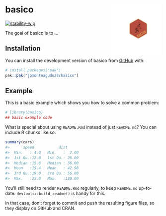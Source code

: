 
<!-- README.md is generated from README.Rmd. Please edit that file -->

# basico <img src="man/figures/logo.png" align="right" height="165" alt="" />

<!-- badges: start -->

[![stability-wip](https://img.shields.io/badge/stability-wip-lightgrey.svg)](https://github.com/mkenney/software-guides/blob/master/STABILITY-BADGES.md#work-in-progress)

<!-- badges: end -->

The goal of basico is to …

## Installation

You can install the development version of basico from
[GitHub](https://github.com/) with:

``` r
# install.packages("pak")
pak::pak("jpmonteagudo28/basico")
```

## Example

This is a basic example which shows you how to solve a common problem:

``` r
# library(basico)
## basic example code
```

What is special about using `README.Rmd` instead of just `README.md`?
You can include R chunks like so:

``` r
summary(cars)
#>      speed           dist       
#>  Min.   : 4.0   Min.   :  2.00  
#>  1st Qu.:12.0   1st Qu.: 26.00  
#>  Median :15.0   Median : 36.00  
#>  Mean   :15.4   Mean   : 42.98  
#>  3rd Qu.:19.0   3rd Qu.: 56.00  
#>  Max.   :25.0   Max.   :120.00
```

You’ll still need to render `README.Rmd` regularly, to keep `README.md`
up-to-date. `devtools::build_readme()` is handy for this.

In that case, don’t forget to commit and push the resulting figure
files, so they display on GitHub and CRAN.
